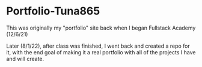 # Portfolio-Tuna865

This was originally my "portfolio" site back when I began Fullstack Academy (12/6/21)

Later (8/1/22), after class was finished, I went back and created a repo for it, with the end goal of making it a real portfolio with all of the projects I have and will create.